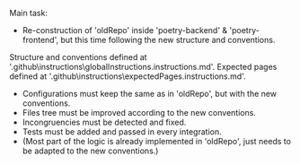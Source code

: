 Main task:
- Re-construction of 'oldRepo' inside 'poetry-backend' & 'poetry-frontend', but this
time following the new structure and conventions.

Structure and conventions defined at '.github\instructions\globalInstructions.instructions.md'.
Expected pages defined at '.github\instructions\expectedPages.instructions.md'.

- Configurations must keep the same as in 'oldRepo', but with the new conventions.
- Files tree must be improved according to the new conventions.
- Incongruencies must be detected and fixed.
- Tests must be added and passed in every integration.
- (Most part of the logic is already implemented in 'oldRepo', just needs to be adapted to the new conventions.)

